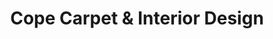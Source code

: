 ---
title: "Cope Carpet & Interior Design"
url: /allentown/cope-carpet-and-interior-design/
shop: carpet
---